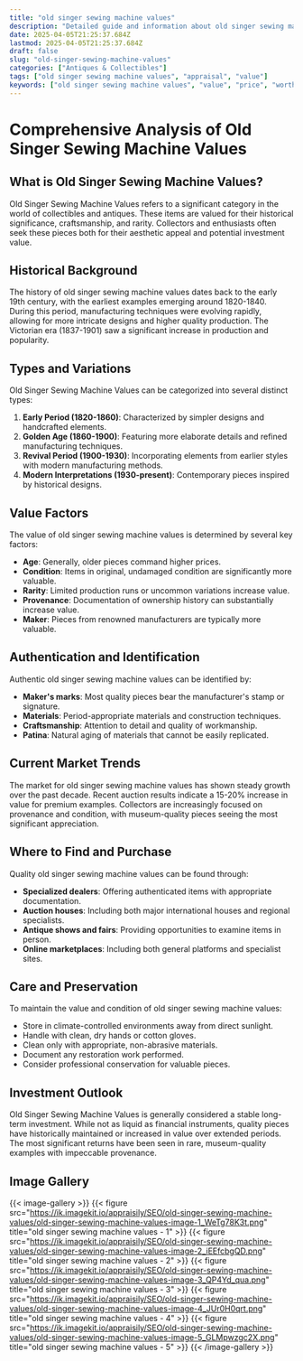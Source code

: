 ```yaml
---
title: "old singer sewing machine values"
description: "Detailed guide and information about old singer sewing machine values"
date: 2025-04-05T21:25:37.684Z
lastmod: 2025-04-05T21:25:37.684Z
draft: false
slug: "old-singer-sewing-machine-values"
categories: ["Antiques & Collectibles"]
tags: ["old singer sewing machine values", "appraisal", "value"]
keywords: ["old singer sewing machine values", "value", "price", "worth", "appraisal"]
---
```


# Comprehensive Analysis of Old Singer Sewing Machine Values

## What is Old Singer Sewing Machine Values?

Old Singer Sewing Machine Values refers to a significant category in the world of collectibles and antiques. These items are valued for their historical significance, craftsmanship, and rarity. Collectors and enthusiasts often seek these pieces both for their aesthetic appeal and potential investment value.

## Historical Background

The history of old singer sewing machine values dates back to the early 19th century, with the earliest examples emerging around 1820-1840. During this period, manufacturing techniques were evolving rapidly, allowing for more intricate designs and higher quality production. The Victorian era (1837-1901) saw a significant increase in production and popularity.

## Types and Variations

Old Singer Sewing Machine Values can be categorized into several distinct types:

1. **Early Period (1820-1860)**: Characterized by simpler designs and handcrafted elements.
2. **Golden Age (1860-1900)**: Featuring more elaborate details and refined manufacturing techniques.
3. **Revival Period (1900-1930)**: Incorporating elements from earlier styles with modern manufacturing methods.
4. **Modern Interpretations (1930-present)**: Contemporary pieces inspired by historical designs.

## Value Factors

The value of old singer sewing machine values is determined by several key factors:

- **Age**: Generally, older pieces command higher prices.
- **Condition**: Items in original, undamaged condition are significantly more valuable.
- **Rarity**: Limited production runs or uncommon variations increase value.
- **Provenance**: Documentation of ownership history can substantially increase value.
- **Maker**: Pieces from renowned manufacturers are typically more valuable.

## Authentication and Identification

Authentic old singer sewing machine values can be identified by:

- **Maker's marks**: Most quality pieces bear the manufacturer's stamp or signature.
- **Materials**: Period-appropriate materials and construction techniques.
- **Craftsmanship**: Attention to detail and quality of workmanship.
- **Patina**: Natural aging of materials that cannot be easily replicated.

## Current Market Trends

The market for old singer sewing machine values has shown steady growth over the past decade. Recent auction results indicate a 15-20% increase in value for premium examples. Collectors are increasingly focused on provenance and condition, with museum-quality pieces seeing the most significant appreciation.

## Where to Find and Purchase

Quality old singer sewing machine values can be found through:

- **Specialized dealers**: Offering authenticated items with appropriate documentation.
- **Auction houses**: Including both major international houses and regional specialists.
- **Antique shows and fairs**: Providing opportunities to examine items in person.
- **Online marketplaces**: Including both general platforms and specialist sites.

## Care and Preservation

To maintain the value and condition of old singer sewing machine values:

- Store in climate-controlled environments away from direct sunlight.
- Handle with clean, dry hands or cotton gloves.
- Clean only with appropriate, non-abrasive materials.
- Document any restoration work performed.
- Consider professional conservation for valuable pieces.

## Investment Outlook

Old Singer Sewing Machine Values is generally considered a stable long-term investment. While not as liquid as financial instruments, quality pieces have historically maintained or increased in value over extended periods. The most significant returns have been seen in rare, museum-quality examples with impeccable provenance.


## Image Gallery

{{< image-gallery >}}
  {{< figure src="https://ik.imagekit.io/appraisily/SEO/old-singer-sewing-machine-values/old-singer-sewing-machine-values-image-1_WeTg78K3t.png" title="old singer sewing machine values - 1" >}}
  {{< figure src="https://ik.imagekit.io/appraisily/SEO/old-singer-sewing-machine-values/old-singer-sewing-machine-values-image-2_iEEfcbgQD.png" title="old singer sewing machine values - 2" >}}
  {{< figure src="https://ik.imagekit.io/appraisily/SEO/old-singer-sewing-machine-values/old-singer-sewing-machine-values-image-3_QP4Yd_qua.png" title="old singer sewing machine values - 3" >}}
  {{< figure src="https://ik.imagekit.io/appraisily/SEO/old-singer-sewing-machine-values/old-singer-sewing-machine-values-image-4_JUr0H0qrt.png" title="old singer sewing machine values - 4" >}}
  {{< figure src="https://ik.imagekit.io/appraisily/SEO/old-singer-sewing-machine-values/old-singer-sewing-machine-values-image-5_GLMpwzgc2X.png" title="old singer sewing machine values - 5" >}}
{{< /image-gallery >}}

